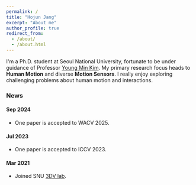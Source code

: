 ```yaml
---
permalink: /
title: "Hojun Jang"
excerpt: "About me"
author_profile: true
redirect_from: 
  - /about/
  - /about.html
---
```


I'm a Ph.D. student at Seoul National University, fortunate to be under guidance of Professor [Young Min Kim](https://3d.snu.ac.kr/members/).
My primary research focus heads to **Human Motion** and diverse **Motion Sensors**.
I really enjoy exploring challenging problems about human motion and interactions.

### News
#### Sep 2024
* One paper is accepted to WACV 2025.

#### Jul 2023
* One paper is accepted to ICCV 2023.

#### Mar 2021
* Joined SNU [3DV lab](https://3d.snu.ac.kr).
